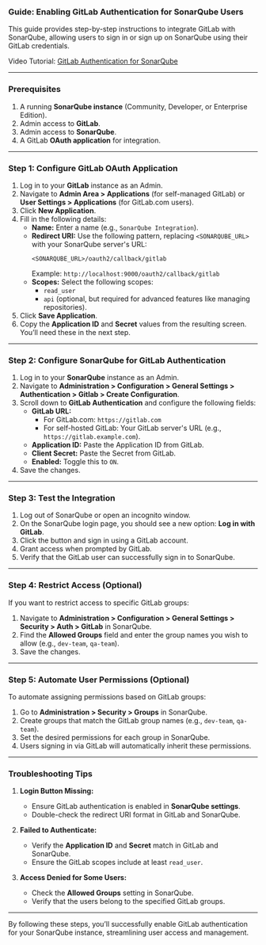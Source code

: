 ### Guide: Enabling GitLab Authentication for SonarQube Users

This guide provides step-by-step instructions to integrate GitLab with SonarQube, allowing users to sign in or sign up on SonarQube using their GitLab credentials.

Video Tutorial: [GitLab Authentication for SonarQube](https://www.youtube.com/watch?v=XX0ey4rRvms)

---

### Prerequisites

1. A running **SonarQube instance** (Community, Developer, or Enterprise Edition).
2. Admin access to **GitLab**.
3. Admin access to **SonarQube**.
4. A GitLab **OAuth application** for integration.

---

### Step 1: Configure GitLab OAuth Application

1. Log in to your **GitLab** instance as an Admin.
2. Navigate to **Admin Area > Applications** (for self-managed GitLab) or **User Settings > Applications** (for GitLab.com users).
3. Click **New Application**.
4. Fill in the following details:
   - **Name:** Enter a name (e.g., `SonarQube Integration`).
   - **Redirect URI:** Use the following pattern, replacing `<SONARQUBE_URL>` with your SonarQube server's URL:
     ```
     <SONARQUBE_URL>/oauth2/callback/gitlab
     ```
     Example: `http://localhost:9000/oauth2/callback/gitlab`
   - **Scopes:** Select the following scopes:
     - `read_user`
     - `api` (optional, but required for advanced features like managing repositories).
5. Click **Save Application**.
6. Copy the **Application ID** and **Secret** values from the resulting screen. You’ll need these in the next step.

---

### Step 2: Configure SonarQube for GitLab Authentication

1. Log in to your **SonarQube** instance as an Admin.
2. Navigate to **Administration > Configuration > General Settings > Authentication > Gitlab > Create Configuration**.
3. Scroll down to **GitLab Authentication** and configure the following fields:
   - **GitLab URL:** 
     - For GitLab.com: `https://gitlab.com`
     - For self-hosted GitLab: Your GitLab server's URL (e.g., `https://gitlab.example.com`).
   - **Application ID:** Paste the Application ID from GitLab.
   - **Client Secret:** Paste the Secret from GitLab.
   - **Enabled:** Toggle this to `ON`.
4. Save the changes.

---

### Step 3: Test the Integration

1. Log out of SonarQube or open an incognito window.
2. On the SonarQube login page, you should see a new option: **Log in with GitLab**.
3. Click the button and sign in using a GitLab account.
4. Grant access when prompted by GitLab.
5. Verify that the GitLab user can successfully sign in to SonarQube.

---

### Step 4: Restrict Access (Optional)

If you want to restrict access to specific GitLab groups:

1. Navigate to **Administration > Configuration > General Settings > Security > Auth > GitLab** in SonarQube.
2. Find the **Allowed Groups** field and enter the group names you wish to allow (e.g., `dev-team`, `qa-team`).
3. Save the changes.

---

### Step 5: Automate User Permissions (Optional)

To automate assigning permissions based on GitLab groups:

1. Go to **Administration > Security > Groups** in SonarQube.
2. Create groups that match the GitLab group names (e.g., `dev-team`, `qa-team`).
3. Set the desired permissions for each group in SonarQube.
4. Users signing in via GitLab will automatically inherit these permissions.

---

### Troubleshooting Tips

1. **Login Button Missing:**
   - Ensure GitLab authentication is enabled in **SonarQube settings**.
   - Double-check the redirect URI format in GitLab and SonarQube.

2. **Failed to Authenticate:**
   - Verify the **Application ID** and **Secret** match in GitLab and SonarQube.
   - Ensure the GitLab scopes include at least `read_user`.

3. **Access Denied for Some Users:**
   - Check the **Allowed Groups** setting in SonarQube.
   - Verify that the users belong to the specified GitLab groups.

---

By following these steps, you’ll successfully enable GitLab authentication for your SonarQube instance, streamlining user access and management.
